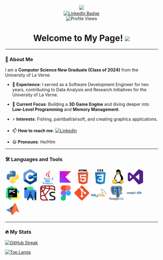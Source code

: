 <div id="header" align="center">
  <img src="https://media0.giphy.com/media/v1.Y2lkPTc5MGI3NjExOWdpMmlvbW9waTJuOHhmbGE1amU5MjdtaDVsZDd2MXFhcmd4OGc2OCZlcD12MV9pbnRlcm5hbF9naWZfYnlfaWQmY3Q9Zw/1zkb1rxzcc6RNZWo8i/giphy.gif" width="300"/>
</div>

<div id="badges" align="center">
  <a href="https://www.linkedin.com/in/ismail-abdullah-a22923229/">
    <img src="https://img.shields.io/badge/LinkedIn-blue?style=for-the-badge&logo=Linkedin&logoColor=white" alt="LinkedIn Badge"/>
  </a>
</div>

<div align="center">
  <img src="https://komarev.com/ghpvc/?username=Ismailab1&style=flat-square&color=blue" alt="Profile Views"/>
</div>

<h1 align="center">
  Welcome to My Page!
  <img src="https://media.giphy.com/media/hvRJCLFzcasrR4ia7z/giphy.gif" width="30px"/>
</h1>

---

### :seedling: About Me 
I am a **Computer Science New Graduate (Class of 2024)** from the University of La Verne.  

- :telescope: **Experience**: I served as a Software Development Engineer for two years, contributing to Data Analysis and Research Initiatives for the University of La Verne.

- :rocket: **Current Focus**: Building a **3D Game Engine** and diving deeper into **Low-Level Programming** and **Memory Management**.

- :zap: **Interests**: Fishing, paintball/airsoft, and creating graphics applications.

- :mailbox: **How to reach me**: 
  [![LinkedIn](https://img.shields.io/badge/LinkedIn-blue?style=flat&logo=Linkedin&logoColor=white)](https://www.linkedin.com/in/ismail-abdullah-a22923229/)

- :smiley: **Pronouns**: He/Him

---

### :hammer_and_wrench: Languages and Tools 
<div>
  <img src="https://github.com/devicons/devicon/blob/master/icons/python/python-original.svg" title="Python" width="50" height="50"/>&nbsp;
  <img src="https://github.com/devicons/devicon/blob/master/icons/cplusplus/cplusplus-original.svg" title="C++" width="50" height="50"/>&nbsp;
  <img src="https://github.com/devicons/devicon/blob/master/icons/java/java-original.svg" title="Java" width="50" height="50"/>&nbsp;
  <img src="https://github.com/devicons/devicon/blob/master/icons/kotlin/kotlin-original.svg" title="Kotlin" width="50" height="50"/>&nbsp;
  <img src="https://github.com/devicons/devicon/blob/master/icons/html5/html5-original-wordmark.svg" title="HTML" width="50" height="50"/>&nbsp;
  <img src="https://github.com/devicons/devicon/blob/master/icons/css3/css3-original-wordmark.svg" title="CSS" width="50" height="50"/>&nbsp;
  <img src="https://github.com/devicons/devicon/blob/master/icons/linux/linux-original.svg" title="Linux" width="50" height="50"/>&nbsp;
  <img src="https://github.com/devicons/devicon/blob/master/icons/visualstudio/visualstudio-plain.svg" title="Visual Studio" width="50" height="50"/>&nbsp;
  <img src="https://github.com/devicons/devicon/blob/master/icons/pycharm/pycharm-original.svg" title="PyCharm" width="50" height="50"/>&nbsp;
  <img src="https://github.com/devicons/devicon/blob/master/icons/androidstudio/androidstudio-original.svg" title="Android Studio" width="50" height="50"/>&nbsp;
  <img src="https://github.com/devicons/devicon/blob/master/icons/spyder/spyder-original.svg" title="Spyder" width="50" height="50"/>&nbsp;
  <img src="https://github.com/devicons/devicon/blob/master/icons/figma/figma-original.svg" title="Figma" width="50" height="50"/>
  <img src="https://github.com/devicons/devicon/blob/master/icons/git/git-original.svg" title="Git" width="50" height="50"/>&nbsp;
  <img src="https://github.com/devicons/devicon/blob/master/icons/mysql/mysql-original-wordmark.svg" title="MySQL" width="50" height="50"/>&nbsp;
  <img src="https://github.com/devicons/devicon/blob/master/icons/postgresql/postgresql-original-wordmark.svg" title="PostgreSQL" width="50" height="50"/>&nbsp;
  <img src="https://github.com/devicons/devicon/blob/master/icons/matplotlib/matplotlib-original-wordmark.svg" title="MatPlotLib" width="50" height="50"/>&nbsp;
  <img src="https://github.com/devicons/devicon/blob/master/icons/matlab/matlab-original.svg" title="MatLab" width="50" height="50"/>&nbsp;
</div>

---

### :fire: My Stats
[![GitHub Streak](http://github-readme-streak-stats.herokuapp.com?user=Ismailab1&theme=dark&background=000000)](https://git.io/streak-stats)

[![Top Langs](https://github-readme-stats.vercel.app/api/top-langs/?username=Ismailab1&layout=compact&theme=vision-friendly-dark)](https://github.com/anuraghazra/github-readme-stats)
